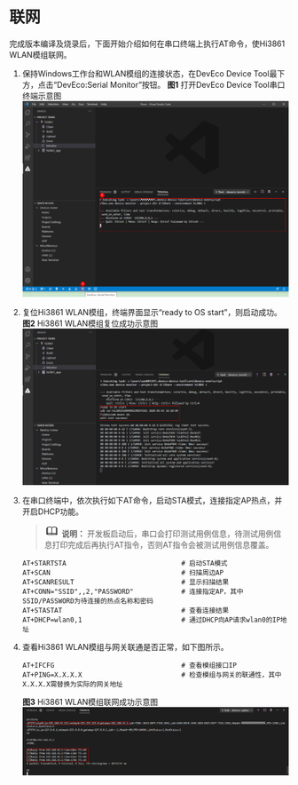 # 联网


完成版本编译及烧录后，下面开始介绍如何在串口终端上执行AT命令，使Hi3861 WLAN模组联网。


1. 保持Windows工作台和WLAN模组的连接状态，在DevEco  Device Tool最下方，点击“DevEco:Serial Monitor”按钮。
     **图1** 打开DevEco  Device Tool串口终端示意图
     ![zh-cn_image_0000001227114644](figures/zh-cn_image_0000001227114644.png)

2. 复位Hi3861 WLAN模组，终端界面显示“ready to OS start”，则启动成功。
     **图2** Hi3861 WLAN模组复位成功示意图
     ![zh-cn_image_0000001226794704](figures/zh-cn_image_0000001226794704.png)

3. 在串口终端中，依次执行如下AT命令，启动STA模式，连接指定AP热点，并开启DHCP功能。
   > ![icon-note.gif](public_sys-resources/icon-note.gif) **说明：**
   > 开发板启动后，串口会打印测试用例信息，待测试用例信息打印完成后再执行AT指令，否则AT指令会被测试用例信息覆盖。

     
     
   ```
   AT+STARTSTA                             # 启动STA模式
   AT+SCAN                                 # 扫描周边AP
   AT+SCANRESULT                           # 显示扫描结果
   AT+CONN="SSID",,2,"PASSWORD"            # 连接指定AP，其中SSID/PASSWORD为待连接的热点名称和密码
   AT+STASTAT                              # 查看连接结果
   AT+DHCP=wlan0,1                         # 通过DHCP向AP请求wlan0的IP地址
   ```

4. 查看Hi3861 WLAN模组与网关联通是否正常，如下图所示。
     
   ```
   AT+IFCFG                                # 查看模组接口IP
   AT+PING=X.X.X.X                         # 检查模组与网关的联通性，其中X.X.X.X需替换为实际的网关地址
   ```

     **图3** Hi3861 WLAN模组联网成功示意图
     ![zh-cn_image_0000001226954648](figures/zh-cn_image_0000001226954648.png)
